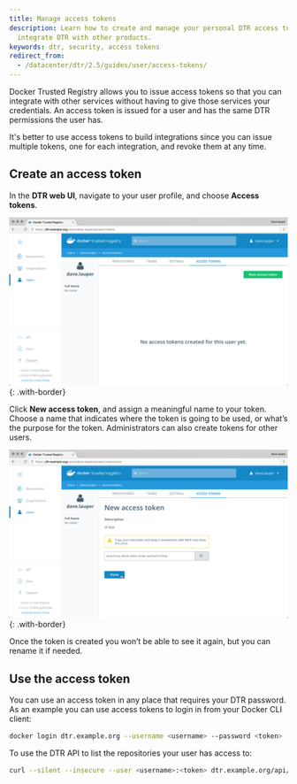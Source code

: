 ```yaml
---
title: Manage access tokens
description: Learn how to create and manage your personal DTR access tokens to securely
  integrate DTR with other products.
keywords: dtr, security, access tokens
redirect_from:
  - /datacenter/dtr/2.5/guides/user/access-tokens/
---
```


Docker Trusted Registry allows you to issue access tokens so that you can
integrate with other services without having to give those services your
credentials. An access token is issued for a user and has the same DTR
permissions the user has.

It's better to use access tokens to build integrations since you can issue
multiple tokens, one for each integration, and revoke them at any time.

## Create an access token

In the **DTR web UI**, navigate to your user profile, and choose **Access tokens**.

![Token list](../images/access-tokens-1.png){: .with-border}

Click **New access token**, and assign a meaningful name to your token.
Choose a name that indicates where the token is going to be used, or what’s the
purpose for the token. Administrators can also create tokens for other users.

![Create token](../images/access-tokens-2.png){: .with-border}

Once the token is created you won’t be able to see it again, but you can
rename it if needed.

## Use the access token

You can use an access token in any place that requires your DTR password.
As an example you can use access tokens to login in from your Docker CLI client:

```bash
docker login dtr.example.org --username <username> --password <token>
```

To use the DTR API to list the repositories your user has access to:

```bash
curl --silent --insecure --user <username>:<token> dtr.example.org/api/v0/repositories
```

